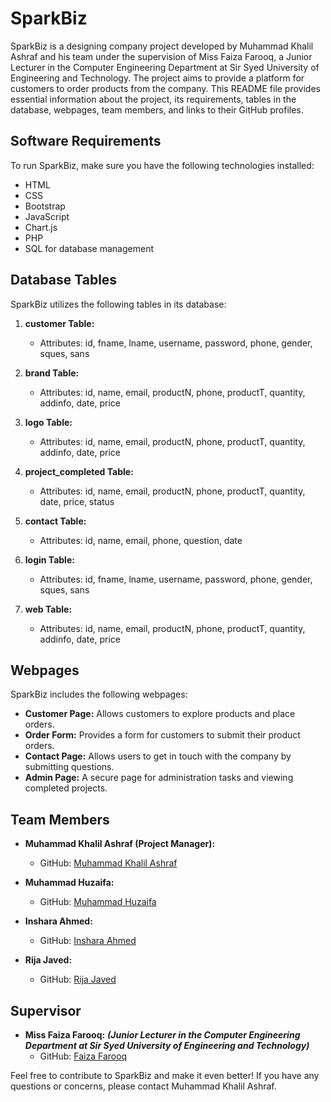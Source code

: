# SparkBiz

SparkBiz is a designing company project developed by Muhammad Khalil Ashraf and his team under the supervision of Miss Faiza Farooq, a Junior Lecturer in the Computer Engineering Department at Sir Syed University of Engineering and Technology. The project aims to provide a platform for customers to order products from the company. This README file provides essential information about the project, its requirements, tables in the database, webpages, team members, and links to their GitHub profiles.

## Software Requirements

To run SparkBiz, make sure you have the following technologies installed:

- HTML
- CSS
- Bootstrap
- JavaScript
- Chart.js
- PHP
- SQL for database management

## Database Tables

SparkBiz utilizes the following tables in its database:

1. **customer Table:**
   - Attributes: id, fname, lname, username, password, phone, gender, sques, sans

2. **brand Table:**
   - Attributes: id, name, email, productN, phone, productT, quantity, addinfo, date, price

3. **logo Table:**
   - Attributes: id, name, email, productN, phone, productT, quantity, addinfo, date, price

4. **project_completed Table:**
   - Attributes: id, name, email, productN, phone, productT, quantity, date, price, status

5. **contact Table:**
   - Attributes: id, name, email, phone, question, date

6. **login Table:**
   - Attributes: id, fname, lname, username, password, phone, gender, sques, sans

7. **web Table:**
   - Attributes: id, name, email, productN, phone, productT, quantity, addinfo, date, price

## Webpages

SparkBiz includes the following webpages:

- **Customer Page:** Allows customers to explore products and place orders.
- **Order Form:** Provides a form for customers to submit their product orders.
- **Contact Page:** Allows users to get in touch with the company by submitting questions.
- **Admin Page:** A secure page for administration tasks and viewing completed projects.

## Team Members

- **Muhammad Khalil Ashraf (Project Manager):**
  - GitHub: [Muhammad Khalil Ashraf](https://github.com/khalilashraf28)

- **Muhammad Huzaifa:**
  - GitHub: [Muhammad Huzaifa](https://github.com/huzaifa114)

- **Inshara Ahmed:**
  - GitHub: [Inshara Ahmed](https://github.com/inshara26)

- **Rija Javed:**
  - GitHub: [Rija Javed](https://github.com/RIJA3113)
## Supervisor

- **Miss Faiza Farooq:** ***(Junior Lecturer in the Computer Engineering Department at Sir Syed University of Engineering and Technology)***
  - GitHub: [Faiza Farooq](https://github.com/user)

Feel free to contribute to SparkBiz and make it even better! If you have any questions or concerns, please contact Muhammad Khalil Ashraf.
